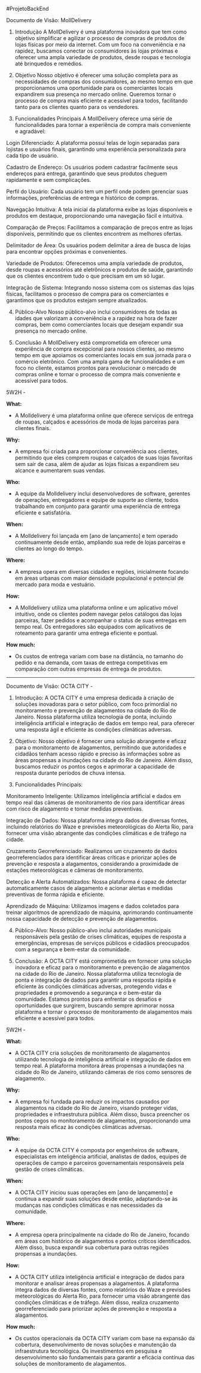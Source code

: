 #ProjetoBackEnd

Documento de Visão: MollDelivery

1. Introdução
A MollDelivery é uma plataforma inovadora que tem como objetivo simplificar e agilizar o processo de compras de produtos de lojas físicas por meio da internet. Com um foco na conveniência e na rapidez, buscamos conectar os consumidores às lojas próximas e oferecer uma ampla variedade de produtos, desde roupas e tecnologia até brinquedos e remédios.

2. Objetivo
Nosso objetivo é oferecer uma solução completa para as necessidades de compras dos consumidores, ao mesmo tempo em que proporcionamos uma oportunidade para os comerciantes locais expandirem sua presença no mercado online. Queremos tornar o processo de compra mais eficiente e acessível para todos, facilitando tanto para os clientes quanto para os vendedores.

3. Funcionalidades Principais
A MollDelivery oferece uma série de funcionalidades para tornar a experiência de compra mais conveniente e agradável:

Login Diferenciado: A plataforma possui telas de login separadas para lojistas e usuários finais, garantindo uma experiência personalizada para cada tipo de usuário.

Cadastro de Endereço: Os usuários podem cadastrar facilmente seus endereços para entrega, garantindo que seus produtos cheguem rapidamente e sem complicações.

Perfil do Usuário: Cada usuário tem um perfil onde podem gerenciar suas informações, preferências de entrega e histórico de compras.

Navegação Intuitiva: A tela inicial da plataforma exibe as lojas disponíveis e produtos em destaque, proporcionando uma navegação fácil e intuitiva.

Comparação de Preços: Facilitamos a comparação de preços entre as lojas disponíveis, permitindo que os clientes encontrem as melhores ofertas.

Delimitador de Área: Os usuários podem delimitar a área de busca de lojas para encontrar opções próximas e convenientes.

Variedade de Produtos: Oferecemos uma ampla variedade de produtos, desde roupas e acessórios até eletrônicos e produtos de saúde, garantindo que os clientes encontrem tudo o que precisam em um só lugar.

Integração de Sistema: Integrando nosso sistema com os sistemas das lojas físicas, facilitamos o processo de compra para os comerciantes e garantimos que os produtos estejam sempre atualizados.

4. Público-Alvo
Nosso público-alvo inclui consumidores de todas as idades que valorizam a conveniência e a rapidez na hora de fazer compras, bem como comerciantes locais que desejam expandir sua presença no mercado online.

5. Conclusão
A MollDelivery está comprometida em oferecer uma experiência de compra excepcional para nossos clientes, ao mesmo tempo em que apoiamos os comerciantes locais em sua jornada para o comércio eletrônico. Com uma ampla gama de funcionalidades e um foco no cliente, estamos prontos para revolucionar o mercado de compras online e tornar o processo de compra mais conveniente e acessível para todos.

5W2H - 

**What:**
- A Molldelivery é uma plataforma online que oferece serviços de entrega de roupas, calçados e acessórios de moda de lojas parceiras para clientes finais.

**Why:**
- A empresa foi criada para proporcionar conveniência aos clientes, permitindo que eles comprem roupas e calçados de suas lojas favoritas sem sair de casa, além de ajudar as lojas físicas a expandirem seu alcance e aumentarem suas vendas.

**Who:**
- A equipe da Molldelivery inclui desenvolvedores de software, gerentes de operações, entregadores e equipe de suporte ao cliente, todos trabalhando em conjunto para garantir uma experiência de entrega eficiente e satisfatória.

**When:**
- A Molldelivery foi lançada em [ano de lançamento] e tem operado continuamente desde então, ampliando sua rede de lojas parceiras e clientes ao longo do tempo.

**Where:**
- A empresa opera em diversas cidades e regiões, inicialmente focando em áreas urbanas com maior densidade populacional e potencial de mercado para moda e vestuário.

**How:**
- A Molldelivery utiliza uma plataforma online e um aplicativo móvel intuitivo, onde os clientes podem navegar pelos catálogos das lojas parceiras, fazer pedidos e acompanhar o status de suas entregas em tempo real. Os entregadores são equipados com aplicativos de roteamento para garantir uma entrega eficiente e pontual.

**How much:**
- Os custos de entrega variam com base na distância, no tamanho do pedido e na demanda, com taxas de entrega competitivas em comparação com outras empresas de entrega de produtos.
-------------------------------------------------------------------------------------------------------------------------------------------------------------------------------------

Documento de Visão: OCTA CITY - 

1. Introdução:
A OCTA CITY é uma empresa dedicada à criação de soluções inovadoras para o setor público, com foco primordial no monitoramento e prevenção de alagamentos na cidade do Rio de Janeiro. Nossa plataforma utiliza tecnologia de ponta, incluindo inteligência artificial e integração de dados em tempo real, para oferecer uma resposta ágil e eficiente às condições climáticas adversas.

2. Objetivo:
Nosso objetivo é fornecer uma solução abrangente e eficaz para o monitoramento de alagamentos, permitindo que autoridades e cidadãos tenham acesso rápido e preciso às informações sobre as áreas propensas a inundações na cidade do Rio de Janeiro. Além disso, buscamos reduzir os pontos cegos e aprimorar a capacidade de resposta durante períodos de chuva intensa.

3. Funcionalidades Principais:

Monitoramento Inteligente:
  Utilizamos inteligência artificial e dados em tempo real das câmeras de monitoramento de rios para identificar áreas com risco de alagamento e tomar medidas preventivas.

Integração de Dados:
  Nossa plataforma integra dados de diversas fontes, incluindo relatórios do Waze e previsões meteorológicas do Alerta Rio, para fornecer uma visão abrangente das condições climáticas e de tráfego na cidade.
      
Cruzamento Georreferenciado:
  Realizamos um cruzamento de dados georreferenciados para identificar áreas críticas e priorizar ações de prevenção e resposta a alagamentos, considerando a proximidade de estações meteorológicas e câmeras de monitoramento.
      
Detecção e Alerta Automatizados:
  Nossa plataforma é capaz de detectar automaticamente casos de alagamento e acionar alertas e medidas preventivas de forma rápida e eficiente.
      
Aprendizado de Máquina:
  Utilizamos imagens e dados coletados para treinar algoritmos de aprendizado de máquina, aprimorando continuamente nossa capacidade de detecção e prevenção de alagamentos.

4. Público-Alvo:
Nosso público-alvo inclui autoridades municipais responsáveis pela gestão de crises climáticas, equipes de resposta a emergências, empresas de serviços públicos e cidadãos preocupados com a segurança e bem-estar da comunidade.

5. Conclusão:
A OCTA CITY está comprometida em fornecer uma solução inovadora e eficaz para o monitoramento e prevenção de alagamentos na cidade do Rio de Janeiro. Nossa plataforma utiliza tecnologia de ponta e integração de dados para garantir uma resposta rápida e eficiente às condições climáticas adversas, protegendo vidas e propriedades e promovendo a segurança e o bem-estar da comunidade. Estamos prontos para enfrentar os desafios e oportunidades que surgirem, buscando sempre aprimorar nossa plataforma e tornar o processo de monitoramento de alagamentos mais eficiente e acessível para todos.

5W2H - 

**What:**
- A OCTA CITY cria soluções de monitoramento de alagamentos utilizando tecnologia de inteligência artificial e integração de dados em tempo real. A plataforma monitora áreas propensas a inundações na cidade do Rio de Janeiro, utilizando câmeras de rios como sensores de alagamento.

**Why:**
- A empresa foi fundada para reduzir os impactos causados por alagamentos na cidade do Rio de Janeiro, visando proteger vidas, propriedades e infraestrutura pública. Além disso, busca preencher os pontos cegos no monitoramento de alagamentos, proporcionando uma resposta mais eficaz às condições climáticas adversas.

**Who:**
- A equipe da OCTA CITY é composta por engenheiros de software, especialistas em inteligência artificial, analistas de dados, equipes de operações de campo e parceiros governamentais responsáveis pela gestão de crises climáticas.

**When:**
- A OCTA CITY iniciou suas operações em [ano de lançamento] e continua a expandir suas soluções desde então, adaptando-se às mudanças nas condições climáticas e nas necessidades da comunidade.

**Where:**
- A empresa opera principalmente na cidade do Rio de Janeiro, focando em áreas com histórico de alagamentos e pontos críticos identificados. Além disso, busca expandir sua cobertura para outras regiões propensas a inundações.

**How:**
- A OCTA CITY utiliza inteligência artificial e integração de dados para monitorar e analisar áreas propensas a alagamentos. A plataforma integra dados de diversas fontes, como relatórios do Waze e previsões meteorológicas do Alerta Rio, para fornecer uma visão abrangente das condições climáticas e de tráfego. Além disso, realiza cruzamento georreferenciado para priorizar ações de prevenção e resposta a alagamentos.

**How much:**
- Os custos operacionais da OCTA CITY variam com base na expansão da cobertura, desenvolvimento de novas soluções e manutenção da infraestrutura tecnológica. Os investimentos em pesquisa e desenvolvimento são fundamentais para garantir a eficácia contínua das soluções de monitoramento de alagamentos.
